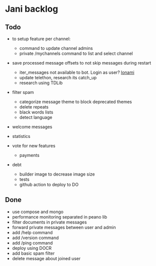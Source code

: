 # Jani backlog

## Todo

- to setup feature per channel:
  - command to update channel admins
  - private /mychannels command to list and select channel

- save processed message offsets to not skip messages during restart
  - iter_messages not available to bot. Login as user? [lonami](https://t.me/TelethonChat/312114)
  - update telethon, research its catch_up
  - research using TDLib

- filter spam
  - categorize message theme to block deprecated themes
  - delete repeats
  - black words lists
  - detect language

- welcome messages

- statistics

- vote for new features
  - payments

- debt
  - builder image to decrease image size
  - tests
  - github action to deploy to DO

## Done

- use compose and mongo
- performance monitoring separated in peano lib
- filter documents in private messages
- forward private messages between user and admin
- add /help command
- add /version command
- add /ping command
- deploy using DOCR
- add basic spam filter
- delete message about joined user
